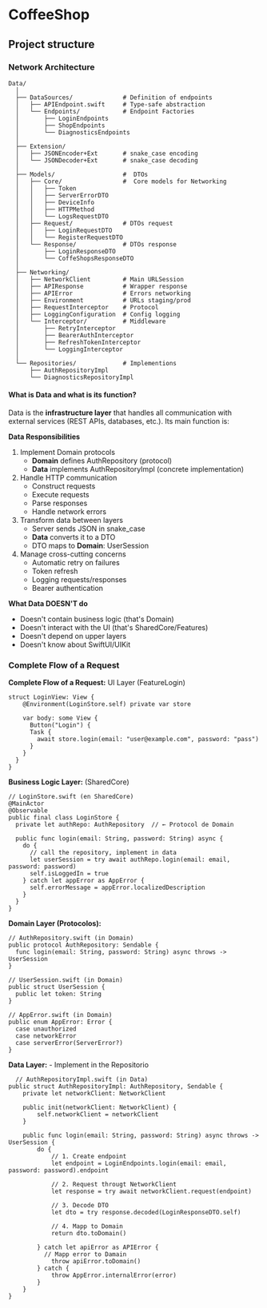 # CoffeeShop

## Project structure

### Network Architecture

```
Data/
  │
  ├── DataSources/              # Definition of endpoints
  │   ├── APIEndpoint.swift     # Type-safe abstraction
  │   └── Endpoints/            # Endpoint Factories
  │       ├── LoginEndpoints
  │       ├── ShopEndpoints
  │       └── DiagnosticsEndpoints
  │
  ├── Extension/                
  │   ├── JSONEncoder+Ext       # snake_case encoding
  │   └── JSONDecoder+Ext       # snake_case decoding
  │
  ├── Models/                   #  DTOs
  │   ├── Core/                 #  Core models for Networking
  │   │   ├── Token
  │   │   ├── ServerErrorDTO
  │   │   ├── DeviceInfo
  │   │   ├── HTTPMethod
  │   │   └── LogsRequestDTO
  │   ├── Request/              # DTOs request
  │   │   ├── LoginRequestDTO
  │   │   └── RegisterRequestDTO
  │   └── Response/             # DTOs response
  │       ├── LoginResponseDTO
  │       └── CoffeShopsResponseDTO
  │
  ├── Networking/               
  │   ├── NetworkClient         # Main URLSession
  │   ├── APIResponse           # Wrapper response
  │   ├── APIError              # Errors networking
  │   ├── Environment           # URLs staging/prod
  │   ├── RequestInterceptor    # Protocol
  │   ├── LoggingConfiguration  # Config logging
  │   └── Interceptor/          # Middleware
  │       ├── RetryInterceptor
  │       ├── BearerAuthInterceptor
  │       ├── RefreshTokenInterceptor
  │       └── LoggingInterceptor
  │
  └── Repositories/             # Implementions
      ├── AuthRepositoryImpl
      └── DiagnosticsRepositoryImpl
```

#### What is Data and what is its function?

Data is the **infrastructure layer** that handles all communication with external services (REST APIs, databases, etc.). Its main function is:

**Data Responsibilities**

1. Implement Domain protocols
   - **Domain** defines AuthRepository (protocol)
   - **Data** implements AuthRepositoryImpl (concrete implementation)
2. Handle HTTP communication
   - Construct requests
   - Execute requests
   - Parse responses
   - Handle network errors
3. Transform data between layers
   - Server sends JSON in snake_case
   - **Data** converts it to a DTO
   - DTO maps to **Domain**: UserSession
4. Manage cross-cutting concerns
   - Automatic retry on failures
   - Token refresh
   - Logging requests/responses
   - Bearer authentication

**What Data DOESN'T do**
  - Doesn't contain business logic (that's Domain)
  - Doesn't interact with the UI (that's SharedCore/Features)
  - Doesn't depend on upper layers
  - Doesn't know about SwiftUI/UIKit

### Complete Flow of a Request

**Complete Flow of a Request:** UI Layer (FeatureLogin)

```
struct LoginView: View {
    @Environment(LoginStore.self) private var store

    var body: some View {
      Button("Login") {
      Task {
        await store.login(email: "user@example.com", password: "pass")
      }
    }
  }
}
```

**Business Logic Layer:** (SharedCore)

```
// LoginStore.swift (en SharedCore)
@MainActor
@Observable
public final class LoginStore {
  private let authRepo: AuthRepository  // ← Protocol de Domain

  public func login(email: String, password: String) async {
    do {
      // call the repository, implement in data
      let userSession = try await authRepo.login(email: email, password: password)
      self.isLoggedIn = true
    } catch let appError as AppError {
      self.errorMessage = appError.localizedDescription
    }
  }
}
```

**Domain Layer (Protocolos):**

```
// AuthRepository.swift (in Domain)
public protocol AuthRepository: Sendable {
  func login(email: String, password: String) async throws -> UserSession
}

// UserSession.swift (in Domain)
public struct UserSession {
  public let token: String
}

// AppError.swift (in Domain)
public enum AppError: Error {
  case unauthorized
  case networkError
  case serverError(ServerError?)
}
```

**Data Layer:** - Implement in the Repositorio

```
  // AuthRepositoryImpl.swift (in Data)
public struct AuthRepositoryImpl: AuthRepository, Sendable {
    private let networkClient: NetworkClient

    public init(networkClient: NetworkClient) {
        self.networkClient = networkClient
    }

    public func login(email: String, password: String) async throws -> UserSession {
        do {
            // 1. Create endpoint
            let endpoint = LoginEndpoints.login(email: email, password: password).endpoint

            // 2. Request througt NetworkClient
            let response = try await networkClient.request(endpoint)

            // 3. Decode DTO
            let dto = try response.decoded(LoginResponseDTO.self)

            // 4. Mapp to Domain
            return dto.toDomain()

        } catch let apiError as APIError {
          // Mapp error to Damain
            throw apiError.toDomain()
        } catch {
            throw AppError.internalError(error)
        }
    }
}
```
